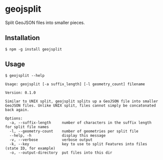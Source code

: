 # geojsplit

Split GeoJSON files into smaller pieces.

## Installation

```
$ npm -g install geojsplit
```

## Usage
```
$ geojsplit --help
```

    Usage: geojsplit [-a suffix_length] [-l geometry_count] filename

    Version: 0.1.0

    Similar to UNIX split, geojsplit splits up a GeoJSON file into smaller
    GeoJSON files. Unlike UNIX split, files cannot simply be concatonated
    back again.

    Options:
      -a, --suffix-length     number of characters in the suffix length for split file names
      -l, --geometry-count    number of geometries per split file
      --help, -h              display this message
      -v, --verbose           verbose output
      -k, --key               key to use to split Features into files (state ID, for example)
      -o, --output-directory  put files into this dir
